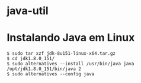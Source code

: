 # java-util

# Instalando Java em Linux 

```
$ sudo tar xzf jdk-8u151-linux-x64.tar.gz
$ cd jdk1.8.0_151/
$ sudo alternatives --install /usr/bin/java java /opt/jdk1.8.0_151/bin/java 2
$ sudo alternatives --config java
```
